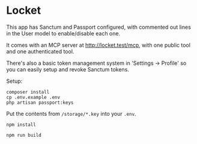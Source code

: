# Locket

This app has Sanctum and Passport configured, with commented out lines in the User model to enable/disable each one.

It comes with an MCP server at http://locket.test/mcp, with one public tool and one authenticated tool.

There's also a basic token management system in 'Settings -> Profile' so you can easily setup and revoke Sanctum tokens.

Setup:

```shell
composer install
cp .env.example .env
php artisan passport:keys
```

Put the contents from `/storage/*.key` into your `.env`.

```shell
npm install
```

```shell
npm run build
```
